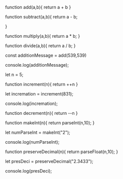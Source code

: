 function add(a,b){
    return a + b
}

function subtract(a,b){
    return a - b;

}

function multiply(a,b){
    return a * b;
}

function divide(a,b){
    return a / b;
}

const additionMessage = add(539,539)

console.log(additionMessage);

let n = 5;

function increment(n){
    return ++n
}

let incremation = increment(831);

console.log(incremation);

function decrement(n){
    return --n
}

function makeInt(n){
    return parseInt(n,10);
   }
   
   let numParseInt = makeInt("2");
   
   console.log(numParseInt);

   function preserveDecimal(n){
    return parseFloat(n,10);
  }
  
  let presDeci = preserveDecimal("2.3433");
  
  console.log(presDeci);
